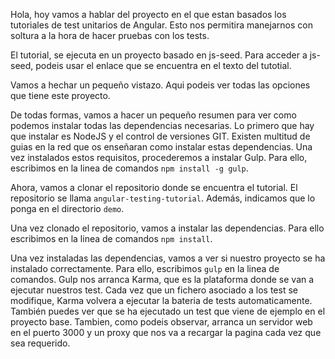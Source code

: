 Hola, hoy vamos a hablar del proyecto en el que estan basados los tutoriales de test unitarios de Angular. Esto nos permitira manejarnos con soltura a la hora de hacer pruebas con los tests.

El tutorial, se ejecuta en un proyecto basado en js-seed. Para acceder a js-seed, podeis usar el enlace que se encuentra en el texto del tutotial. 

Vamos a hechar un pequeño vistazo. Aqui podeis ver todas las opciones que tiene este proyecto.

De todas formas, vamos a hacer un pequeño resumen para ver como podemos instalar todas las dependencias necesarias. Lo primero que hay que instalar es NodeJS y el control de versiones GIT. Existen multitud de guias en la red que os enseñaran como instalar estas dependencias. Una vez instalados estos requisitos, procederemos a instalar Gulp. Para ello, escribimos en la linea de comandos `npm install -g gulp`.

Ahora, vamos a clonar el repositorio donde se encuentra el tutorial. El repositorio se llama `angular-testing-tutorial`. Además, indicamos que lo ponga en el directorio `demo`.

Una vez clonado el repositorio, vamos a instalar las dependencias. Para ello escribimos en la linea de comandos `npm install`.

Una vez instaladas las dependencias, vamos a ver si nuestro proyecto se ha instalado correctamente. Para ello, escribimos `gulp` en la linea de comandos. Gulp nos arranca Karma, que es la plataforma donde se van a ejecutar nuestros test. Cada vez que un fichero asociado a los test se modifique, Karma volvera a ejecutar la bateria de tests automaticamente. También puedes ver que se ha ejecutado un test que viene de ejemplo en el proyecto base. Tambien, como podeis observar, arranca un  servidor web en el puerto 3000 y un proxy que nos va a recargar la pagina cada vez que sea requerido.
